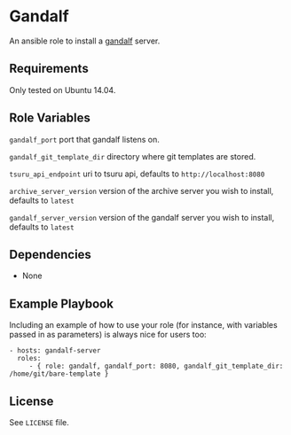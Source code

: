 Gandalf
=========

An ansible role to install a [gandalf](https://gandalf.readthedocs.org/en/latest/) server.

Requirements
------------

Only tested on Ubuntu 14.04.

Role Variables
--------------

`gandalf_port` port that gandalf listens on.

`gandalf_git_template_dir` directory where git templates are stored.

`tsuru_api_endpoint` uri to tsuru api, defaults to `http://localhost:8080`

`archive_server_version` version of the archive server you wish to install, defaults to `latest`

`gandalf_server_version` version of the gandalf server you wish to install, defaults to `latest`

Dependencies
------------

* None

Example Playbook
----------------

Including an example of how to use your role (for instance, with variables passed in as parameters) is always nice for users too:

    - hosts: gandalf-server
      roles:
         - { role: gandalf, gandalf_port: 8080, gandalf_git_template_dir: /home/git/bare-template }

License
-------

See `LICENSE` file.
